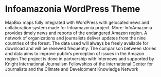 Infoamazonia WordPress Theme
============================

MapBox maps fully integrated with WordPress with gelocated news and collaboration system made for Infoamazonia project. More: InfoAmazonia provides timely news and reports of the endangered Amazon region. A network of organizations and journalists deliver updates from the nine countries of the forest. The data used will always be freely available for download and will be renewed frequently. The comparison between stories and data aims to improve public’s perception of issues in the Amazon region.The project is done in partnership with Internews and supported by Knight International Journalism Fellowships of the International Center for Journalists and the Climate and Development Knowledge Network
